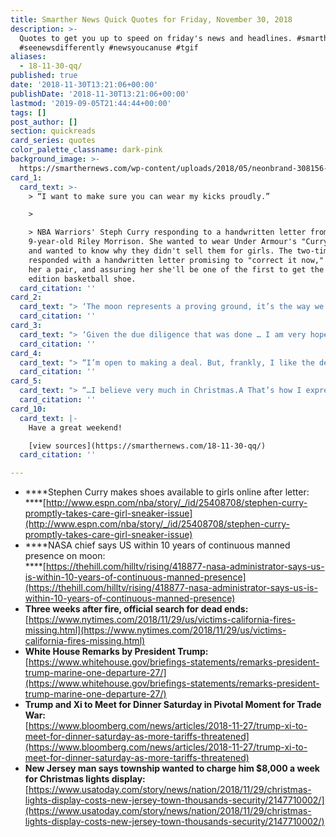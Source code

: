 ```yaml
---
title: Smarther News Quick Quotes for Friday, November 30, 2018
description: >-
  Quotes to get you up to speed on friday's news and headlines. #smarthernews
  #seenewsdifferently #newsyoucanuse #tgif
aliases:
  - 18-11-30-qq/
published: true
date: '2018-11-30T13:21:06+00:00'
publishDate: '2018-11-30T13:21:06+00:00'
lastmod: '2019-09-05T21:44:44+00:00'
tags: []
post_author: []
section: quickreads
card_series: quotes
color_palette_classname: dark-pink
background_image: >-
  https://smarthernews.com/wp-content/uploads/2018/05/neonbrand-308156-unsplash-scaled.jpg
card_1:
  card_text: >-
    > “I want to make sure you can wear my kicks proudly.”

    > 

    > NBA Warriors' Steph Curry responding to a handwritten letter from
    9-year-old Riley Morrison. She wanted to wear Under Armour's "Curry 5" shoes
    and wanted to know why they didn't sell them for girls. The two-time MVP
    responded with a handwritten letter promising to "correct it now," sending
    her a pair, and assuring her she'll be one of the first to get the next
    edition basketball shoe.
  card_citation: ''
card_2:
  card_text: "> ‘The moon represents a proving ground, it’s the way we can reduce risk, we can prove technology, we can prove human physiology… and we replicate them at Mars.’\n> \n> Jim Bridenstine, NASA Administrator, on its plans for space station to orbit the moon allowing humans to go back and forth to its surface in practice for landing on Mars. NASA hasn't been to the moon since 1972, but says it will have continuous presence within 10 years."
  card_citation: ''
card_3:
  card_text: "> ‘Given the due diligence that was done … I am very hopeful that we won’t see any kind of increase.”\n> \n> Sheriff Kory Honea, the man in charge of searching for the missing in Northern California's Camp Fire, after completing a review of 18,000 burned structures in the search for victims. Three weeks after it began, the death toll stands at 88, but it is still not clear why 200 remain missing. Heavy rains are now impacting the area causing flooding."
  card_citation: ''
card_4:
  card_text: "> “I’m open to making a deal. But, frankly, I like the deal we have right now.”\n> \n> President Trump ahead of a critical meeting on trade with China's President Xi Jinping. The two are meeting on the sidelines of the G-20 and are expected to have dinner Saturday night in Buenos Aires. The meeting will signal whether the world's two largest economies can resolve their differences and perhaps lower the combined hundreds of billions in tariffs currently imposed."
  card_citation: ''
card_5:
  card_text: "> “…I believe very much in Christmas.A That’s how I express myself a\x14A through my lights.”\n> \n> Thomas Apruzzi of Old Bridge, NJ. His family's annual Christmas light display has taken place for at least 15 years & attracts throngs of onlookers. The town says the holiday display costs taxpayers at least $45K for resources to ensure traffic and pedestrian safety. Town officials want Apruzzi to foot the cost; Apruzzi believe his lights reflect his freedom of expression and he won’t pay."
  card_citation: ''
card_10:
  card_text: |-
    Have a great weekend!

    [view sources](https://smarthernews.com/18-11-30-qq/)
  card_citation: ''

---
```

*   ****Stephen Curry makes shoes available to girls online after letter:  
    ****[http://www.espn.com/nba/story/_/id/25408708/stephen-curry-promptly-takes-care-girl-sneaker-issue](http://www.espn.com/nba/story/_/id/25408708/stephen-curry-promptly-takes-care-girl-sneaker-issue)
*   ****NASA chief says US within 10 years of continuous manned presence on moon:  
    ****[https://thehill.com/hilltv/rising/418877-nasa-administrator-says-us-is-within-10-years-of-continuous-manned-presence](https://thehill.com/hilltv/rising/418877-nasa-administrator-says-us-is-within-10-years-of-continuous-manned-presence)
*   **Three weeks after fire, official search for dead ends:**  
    [https://www.nytimes.com/2018/11/29/us/victims-california-fires-missing.html](https://www.nytimes.com/2018/11/29/us/victims-california-fires-missing.html)
*   **White House Remarks by President Trump:**  
    [https://www.whitehouse.gov/briefings-statements/remarks-president-trump-marine-one-departure-27/](https://www.whitehouse.gov/briefings-statements/remarks-president-trump-marine-one-departure-27/)
*   **Trump and Xi to Meet for Dinner Saturday in Pivotal Moment for Trade War:**  
    [https://www.bloomberg.com/news/articles/2018-11-27/trump-xi-to-meet-for-dinner-saturday-as-more-tariffs-threatened](https://www.bloomberg.com/news/articles/2018-11-27/trump-xi-to-meet-for-dinner-saturday-as-more-tariffs-threatened)
*   **New Jersey man says township wanted to charge him $8,000 a week for Christmas lights display:**  
    [https://www.usatoday.com/story/news/nation/2018/11/29/christmas-lights-display-costs-new-jersey-town-thousands-security/2147710002/](https://www.usatoday.com/story/news/nation/2018/11/29/christmas-lights-display-costs-new-jersey-town-thousands-security/2147710002/)